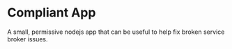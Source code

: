 # Compliant App
A small, permissive nodejs app that can be useful to help fix broken service broker issues.
